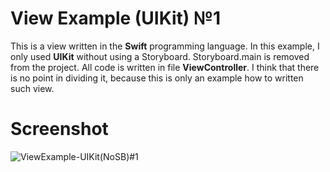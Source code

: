 # View Example (UIKit) №1

This is a view written in the **Swift** programming language. In this example, I only used **UIKit** without using a Storyboard. Storyboard.main is removed from the project. All code is written in file **ViewController**. I think that there is no point in dividing it, because this is only an example how to written such view.


# Screenshot

![ViewExample-UIKit(NoSB)#1](/Assets.xcassets/screenshot1.imageset/simulator_screenshot_3A93E0BA-536C-4AFF-8DF0-53EEC00B71A1.png)



